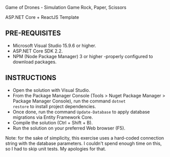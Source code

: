 ﻿Game of Drones - Simulation Game
Rock, Paper, Scissors

ASP.NET Core + ReactJS Template

PRE-REQUISITES
--------------------------------
- Microsoft Visual Studio 15.9.6 or higher.
- ASP.NET Core SDK 2.2.
- NPM (Node Package Manager) 3 or higher -properly configured to download packages.

INSTRUCTIONS
--------------------------------
- Open the solution with Visual Studio.
- From the Package Manager Console (Tools > Nuget Package Manager > Package Manager Console), run the command <code>dotnet restore</code> to install project dependencies.
- Once done, run the command <code>Update-Database</code> to apply database migrations via Entity Framework Core.
- Compile the solution (Ctrl + Shift + B).
- Run the solution on your preferred Web browser (F5).


Note: for the sake of simplicity, this exercise uses a hard-coded connection string with the database parameters.
I couldn't spend enough time on this, so I had to skip unit tests. My apologies for that.
